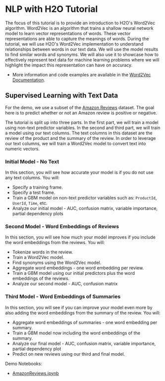 # NLP with H2O Tutorial

The focus of this tutorial is to provide an introduction to H2O's Word2Vec algorithm. Word2Vec is an algorithm that trains a shallow neural network model to learn vector representations of words. These vector representations are able to capture the meanings of words. During the tutorial, we will use H2O's Word2Vec implementation to understand relationships between words in our text data. We will use the model results to find similar words and synonyms. We will also use it to showcase how to effectively represent text data for machine learning problems where we will highlight the impact this representation can have on accuracy. 

- More information and code examples are available in the [Word2Vec Documentation](http://docs.h2o.ai/h2o/latest-stable/h2o-docs/data-science/word2vec.html).

## Supervised Learning with Text Data

For the demo, we use a subset of the [Amazon Reviews](https://www.kaggle.com/snap/amazon-fine-food-reviews) dataset.  The goal here is to predict whether or not an Amazon review is positive or negative. 

The tutorial is split up into three parts.  In the first part, we will train a model using non-text predictor variables.  In the second and third part, we will train a model using our text columns.  The text columns in this dataset are the review of the product and the summary of the review.  In order to leverage our text columns, we will train a Word2Vec model to convert text into numeric vectors.

### Initial Model - No Text

In this section, you will see how accurate your model is if you do not use any text columns.  You will: 

- Specify a training frame.
- Specify a test frame.
- Train a GBM model on non-text predictor variables such as: `ProductId`, `UserId`, `Time`, etc.
-  Analyze our initial model - AUC, confusion matrix, variable importance, partial dependency plots

### Second Model - Word Embeddings of Reviews

In this section, you will see how much your model improves if you include the word embeddings from the reviews. You will:

- Tokenize words in the review.
- Train a Word2Vec model.
- Find synonyms using the Word2Vec model.
- Aggregate word embeddings - one word embedding per review.
- Train a GBM model using our initial predictors plus the word embeddings of the reviews.
- Analyze our second model - AUC, confusion matrix

### Third Model - Word Embeddings of Summaries

In this section, you will see if you can improve your model even more by also adding the word embeddings from the summary of the review. You will:

- Aggregate word embeddings of summaries - one word embedding per summary.
- Train a GBM model now including the word embeddings of the summary.
- Analyze our final model - AUC, confusion matrix, variable importance, partial dependency plot
- Predict on new reviews using our third and final model.


Demo Notebooks:

 - [AmazonReviews.ipynb](./AmazonReviews.ipynb)
